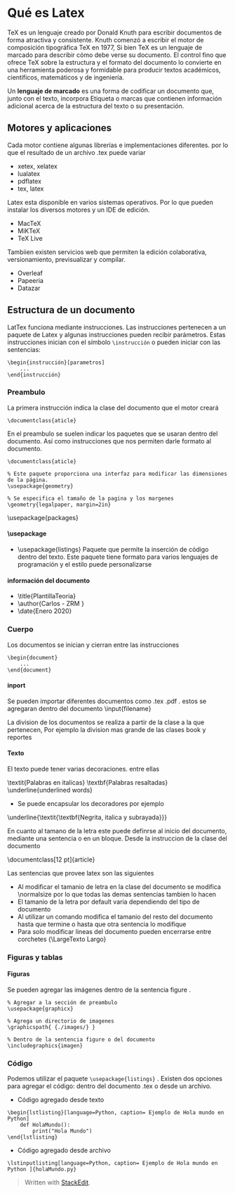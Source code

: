 
# Qué es Latex
TeX es un lenguaje creado por Donald Knuth para escribir documentos de forma atractiva y consistente. Knuth comenzó a escribir el motor de composición tipográfica TeX en 1977,
Si bien TeX es un lenguaje de marcado para describir cómo debe verse su documento. El control fino que ofrece TeX sobre la estructura y el formato del documento lo convierte en una herramienta poderosa y formidable para producir textos académicos, científicos, matemáticos y de ingeniería.

Un **lenguaje de marcado**  es una forma de codificar un documento que, junto con el texto, incorpora Etiqueta o marcas que contienen información adicional acerca de la estructura del texto o su presentación.

## Motores y aplicaciones

Cada motor contiene algunas librerías e implementaciones diferentes. por lo que el resultado de un archivo .tex puede variar

- xetex,  xelatex 
- lualatex
- pdflatex
- tex,  latex

Latex esta disponible en varios sistemas operativos. Por lo que pueden instalar los diversos motores y un IDE de edición. 

- MacTeX
- MiKTeX
- TeX Live

Tambiien existen servicios web que permiten la edición colaborativa, versionamiento, previsualizar y compilar.

- Overleaf
- Papeeria
- Datazar

## Estructura de un documento
LatTex funciona mediante instrucciones. Las instrucciones pertenecen a un paquete de Latex y algunas instrucciones pueden recibir parámetros. 
Estas instrucciones inician con el símbolo ```\instrucción``` o pueden iniciar con las sentencias: 
```
\begin{instrucción}[parametros]
	...
\end{instrucción}
```

### Preambulo
La primera instrucción indica la clase del documento que el motor creará 

```\documentclass{aticle}```

En el preambulo se suelen indicar los paquetes que se usaran dentro del documento. Así como instrucciones que nos permiten darle formato al documento. 
```
\documentclass{aticle}

% Este paquete proporciona una interfaz para modificar las dimensiones de la página.
\usepackage{geometry}

% Se especifica el tamaño de la pagina y los margenes
\geometry{legalpaper, margin=2in}

```


\usepackage{packages}


#### \usepackage
- \usepackage{listings}
	Paquete que permite la inserción de código dentro del texto. Este paquete tiene formato para varios lenguajes de programación y el estilo puede personalizarse 
	
#### información del documento
- \title{PlantillaTeoria}
- \author{Carlos - ZRM }
- \date{Enero 2020}
### Cuerpo
Los documentos se inician y cierran entre las instrucciones 
```
\begin{document}
	...
\end{document}
```
#### inport
Se pueden importar diferentes documentos como .tex .pdf . estos se agregaran dentro del documento
\input{filename}


La division de los documentos se realiza a partir de la clase a la que pertenecen, Por ejemplo la division mas grande de las clases book y reportes
 
#### Texto
El texto puede tener varias decoraciones. entre ellas

\textit{Palabras en italicas}
\textbf{Palabras resaltadas}
\underline{underlined words}

- Se puede encapsular los decoradores por ejemplo

\underline{\textit{\textbf{Negrita, italica y subrayada}}}


En cuanto al tamano de la letra este puede definrse al inicio del documento, mediante una sentencia o en un bloque. 
Desde la instruccion de la clase del documento 

\documentclass[12 pt]{article} 

Las sentencias que provee latex son las siguientes

- Al modificar el tamanio de letra en la clase del documento se modifica \normalsize por lo que todas las demas sentencias tambien lo hacen
- El tamanio de la letra por default varia dependiendo del tipo de documento
- Al utilizar un comando modifica el tamanio del resto del documento hasta que termine o hasta que otra sentencia lo modifique
- Para solo modificar lineas del documento pueden encerrarse entre corchetes {\LargeTexto Largo}


### Figuras y tablas
#### Figuras
Se pueden agregar las imágenes dentro de la sentencia figure .

``` 
% Agregar a la sección de preambulo
\usepackage{graphicx}

% Agrega un directorio de imagenes
\graphicspath{ {./images/} }

% Dentro de la sentencia figure o del documento
\includegraphics{imagen}
```
### Código
Podemos utilizar el paquete ``\usepackage{listings}`` .   Existen dos opciones para agregar el código: dentro del documento .tex o  desde un archivo. 

- Código agregado desde texto
 
```
\begin{lstlisting}[language=Python, caption= Ejemplo de Hola mundo en Python] 
	def HolaMundo():
		print("Hola Mundo")
\end{lstlisting}
 ```
 - Código agregado desde archivo
```
\lstinputlisting[language=Python, caption= Ejemplo de Hola mundo en Python ]{holaMundo.py}
```
 
> Written with [StackEdit](https://stackedit.io/).
<!--stackedit_data:
eyJoaXN0b3J5IjpbMTM5ODg1ODQwOSwtMTcwOTU3ODM0LC04Mj
Y2MTYzMTEsLTE5NTg4NDMyNjQsLTEyNTE2Njk2MDAsOTEzMjQ3
OCw0NDAxNjA1MTEsNTY0Nzk4MTA1XX0=
-->